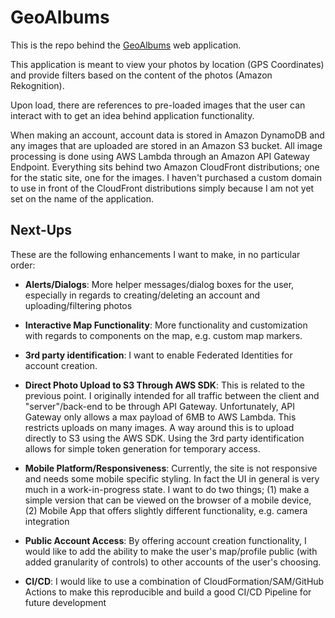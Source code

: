 # GeoAlbums

This is the repo behind the [GeoAlbums](https://d2cndobv2blzcj.cloudfront.net/) web application.

This application is meant to view your photos by location (GPS Coordinates) and provide filters based on the content of the photos (Amazon Rekognition).

Upon load, there are references to pre-loaded images that the user can interact with to get an idea behind application functionality.

When making an account, account data is stored in Amazon DynamoDB and any images that are uploaded are stored in an Amazon S3 bucket. All image processing is done using AWS Lambda through an Amazon API Gateway Endpoint. Everything sits behind two Amazon CloudFront distributions; one for the static site, one for the images. I haven't purchased a custom domain to use in front of the CloudFront distributions simply because I am not yet set on the name of the application.

## Next-Ups

These are the following enhancements I want to make, in no particular order:

- **Alerts/Dialogs**: More helper messages/dialog boxes for the user, especially in regards to creating/deleting an account and uploading/filtering photos

- **Interactive Map Functionality**: More functionality and customization with regards to components on the map, e.g. custom map markers.

- **3rd party identification**: I want to enable Federated Identities for account creation.

- **Direct Photo Upload to S3 Through AWS SDK**: This is related to the previous point. I originally intended for all traffic between the client and "server"/back-end to be through API Gateway. Unfortunately, API Gateway only allows a max payload of 6MB to AWS Lambda. This restricts uploads on many images. A way around this is to upload directly to S3 using the AWS SDK. Using the 3rd party identification allows for simple token generation for temporary access.

- **Mobile Platform/Responsiveness**: Currently, the site is not responsive and needs some mobile specific styling. In fact the UI in general is very much in a work-in-progress state. I want to do two things; (1) make a simple version that can be viewed on the browser of a mobile device, (2) Mobile App that offers slightly different functionality, e.g. camera integration

- **Public Account Access**: By offering account creation functionality, I would like to add the ability to make the user's map/profile public (with added granularity of controls) to other accounts of the user's choosing.

- **CI/CD**: I would like to use a combination of CloudFormation/SAM/GitHub Actions to make this reproducible and build a good CI/CD Pipeline for future development
